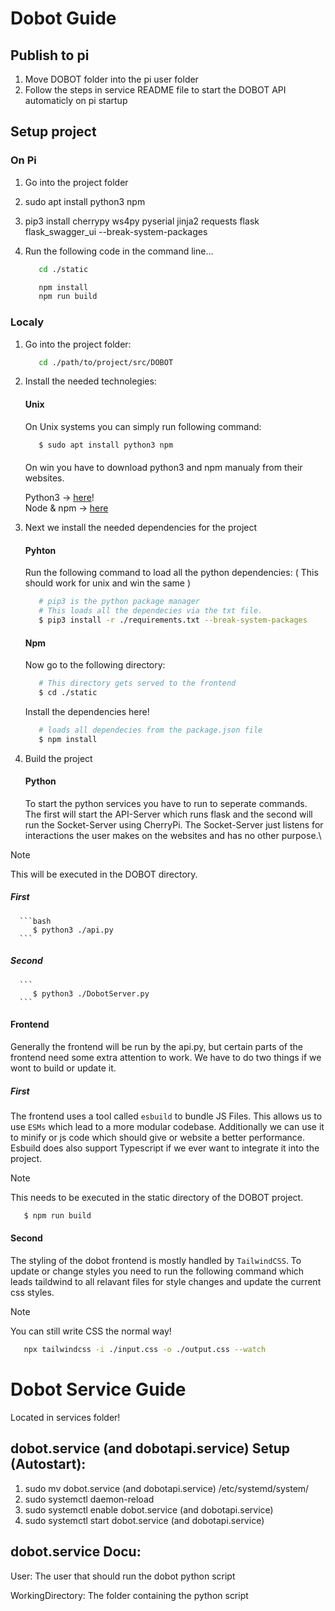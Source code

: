 # Dobot Guide

## Publish to pi
1. Move DOBOT folder into the pi user folder
2. Follow the steps in service README file to start the DOBOT API automaticly on pi startup

## Setup project

### On Pi
1. Go into the project folder
2. sudo apt install python3 npm
3. pip3 install cherrypy ws4py pyserial jinja2 requests flask flask_swagger_ui --break-system-packages
4. Run the following code in the command line...

   ```bash
      cd ./static

      npm install
      npm run build
   ```

### Localy
1. Go into the project folder:

   ```bash
      cd ./path/to/project/src/DOBOT
   ```
2. Install the needed technolegies:
   #### Unix
   On Unix systems you can simply run following command:
   ```bash
      $ sudo apt install python3 npm
   ```

   ####
   On win you have to download python3 and npm manualy from their websites.

   Python3 -> [here](https://www.python.org/downloads/)!\
   Node & npm -> [here](https://nodejs.org/en)

3. Next we install the needed dependencies for the project
   #### Pyhton
      Run the following command to load all the python dependencies:
      ( This should work for unix and win the same )
      ```bash
         # pip3 is the python package manager
         # This loads all the dependecies via the txt file.
         $ pip3 install -r ./requirements.txt --break-system-packages
      ```
   #### Npm

      Now go to the following directory:

      ```bash
         # This directory gets served to the frontend
         $ cd ./static
      ```

      Install the dependencies here!
      ```bash
         # loads all dependecies from the package.json file
         $ npm install
      ```
4. Build the project
   #### Python
   To start the python services you have to run to seperate commands. The first will start the API-Server which runs flask and the second will run the Socket-Server using CherryPi. The Socket-Server just listens for interactions the user makes on the websites and has no other purpose.\
> [!NOTE]
> This will be executed in the DOBOT directory.
   ##### First
      ```bash
         $ python3 ./api.py
      ```
   ##### Second
      ```
         $ python3 ./DobotServer.py
      ```

   #### Frontend
   Generally the frontend will be run by the api.py, but certain parts of the frontend need some extra attention to work. We have to do two things if we wont to build or update it.
   ##### First
   The frontend uses a tool called `esbuild` to bundle JS Files. This allows us to use `ESMs` which lead to a more modular codebase. Additionally we can use it to minify or js code which should give or website a better performance. Esbuild does also support Typescript if we ever want to integrate it into the project.
>[!NOTE]  
>This needs to be executed in the static directory of the DOBOT project.  
   ```bash
      $ npm run build
   ```

   #### Second
   The styling of the dobot frontend is mostly handled by `TailwindCSS`. To update or change styles you need to run the following command which leads taildwind to all relavant files for style changes and update the current css styles.
> [!NOTE]
> You can still write CSS the normal way!
   ```bash
      npx tailwindcss -i ./input.css -o ./output.css --watch
   ```

# Dobot Service Guide

Located in services folder!

## dobot.service (and dobotapi.service) Setup (Autostart):
1. sudo mv dobot.service (and dobotapi.service) /etc/systemd/system/
2. sudo systemctl daemon-reload
3. sudo systemctl enable dobot.service (and dobotapi.service)
4. sudo systemctl start dobot.service (and dobotapi.service)

## dobot.service Docu:
User: The user that should run the dobot python script

WorkingDirectory: The folder containing the python script
